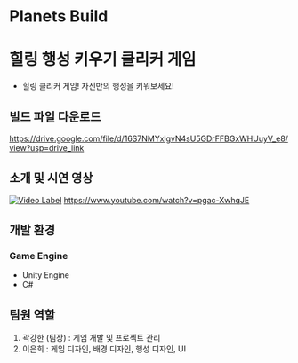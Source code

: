 # Planets Build
# 힐링 행성 키우기 클리커 게임
- 힐링 클리커 게임! 자신만의 행성을 키워보세요!
## 빌드 파일 다운로드
https://drive.google.com/file/d/16S7NMYxlgvN4sU5GDrFFBGxWHUuyV_e8/view?usp=drive_link

## 소개 및 시연 영상
[![Video Label](http://img.youtube.com/vi/pgac-XwhqJE/0.jpg)](https://www.youtube.com/watch?v=pgac-XwhqJE)
https://www.youtube.com/watch?v=pgac-XwhqJE

## 개발 환경
### Game Engine
- Unity Engine
- C#

## 팀원 역할
1. 곽강한 (팀장) : 게임 개발 및 프로젝트 관리
2. 이은희 : 게임 디자인, 배경 디자인, 행성 디자인, UI
